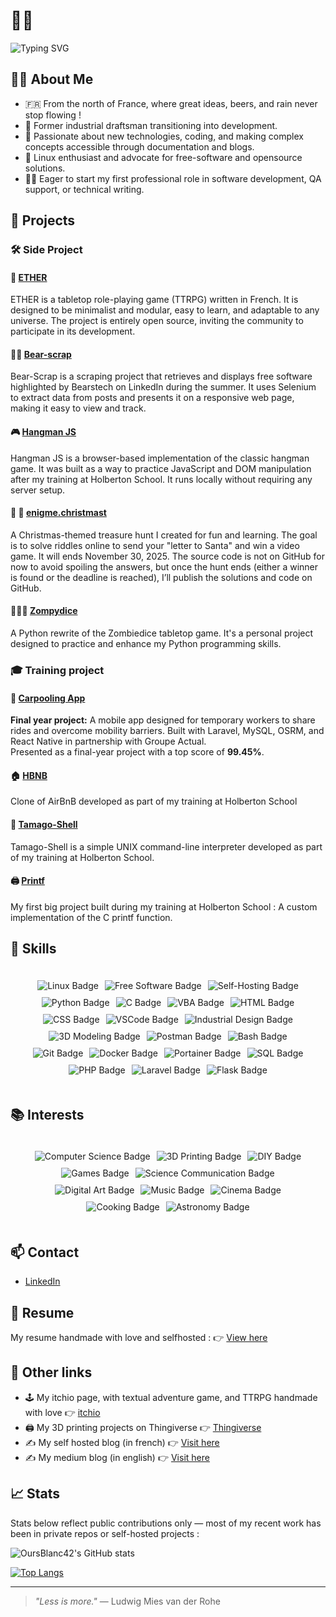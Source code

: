 # 🐻‍❄️

![Typing SVG](https://typingsvg.vercel.app/api/svg?text=Hello%2C+i%27m+OursBlanc42+%21%3B%E2%9C%85+I%27m+open+to+work+%21&font=Monaco&color=%23000000&width=500&height=75&typingSpeed=0.15&pause=1200&letterSpacing=0.1&repeat=true&backgroundColor=%23ffffff&fontSize=28&center=true&vCenter=true&border=true&cursorStyle=straight&deleteAfter=false&deleteSpeed=0.15)

## 🙋‍♂️ About Me

- 🇫🇷 From the north of France, where great ideas, beers, and rain never stop flowing !
- 📐 Former industrial draftsman transitioning into development.
- 🧠 Passionate about new technologies, coding, and making complex concepts accessible through documentation and blogs.
- 🐧 Linux enthusiast and advocate for free-software and opensource solutions.
- 👨‍💻 Eager to start my first professional role in software development, QA support, or technical writing.
  
## 🚀 Projects

### 🛠️ Side Project
#### 🎲 [ETHER](https://github.com/OursBlanc42/Ether)
ETHER is a tabletop role-playing game (TTRPG) written in French. It is designed to be minimalist and modular, easy to learn, and adaptable to any universe. The project is entirely open source, inviting the community to participate in its development.

#### 🐻‍❄️ [Bear-scrap](https://github.com/OursBlanc42/bear-scrap)
Bear-Scrap is a scraping project that retrieves and displays free software highlighted by Bearstech on LinkedIn during the summer. It uses Selenium to extract data from posts and presents it on a responsive web page, making it easy to view and track.

#### 🎮 [Hangman JS](https://github.com/OursBlanc42/hangman-js)
Hangman JS is a browser-based implementation of the classic hangman game. It was built as a way to practice JavaScript and DOM manipulation after my training at Holberton School. It runs locally without requiring any server setup.

#### 🧩 🎅 [enigme.christmast](https://enigme.christmas)
A Christmas-themed treasure hunt I created for fun and learning. The goal is to solve riddles online to send your "letter to Santa" and win a video game. It will ends November 30, 2025.
The source code is not on GitHub for now to avoid spoiling the answers, but once the hunt ends (either a winner is found or the deadline is reached), I’ll publish the solutions and code on GitHub.

#### 🧟‍♂️🎲 [Zompydice](https://github.com/OursBlanc42/zompydice)
A Python rewrite of the Zombiedice tabletop game.
It's a personal project designed to practice and enhance my Python programming skills.

### 🎓 Training project

#### 🚗 [Carpooling App](https://oursblanc42.github.io/carpooling-app/)
**Final year project:** 
A mobile app designed for temporary workers to share rides and overcome mobility barriers. Built with Laravel, MySQL, OSRM, and React Native in partnership with Groupe Actual.  
Presented as a final-year project with a top score of **99.45%**.

#### 🏠 [HBNB](https://github.com/OursBlanc42/holbertonschool-hbnb)
Clone of AirBnB developed as part of my training at Holberton School

#### 🥚 [Tamago-Shell](https://github.com/OursBlanc42/holbertonschool-simple_shell)
Tamago-Shell is a simple UNIX command-line interpreter developed as part of my training at Holberton School.

#### 🖨️ [Printf](https://github.com/OursBlanc42/holbertonschool-printf)
My first big project built during my training at Holberton School : A custom implementation of the C printf function.

## 🔧 Skills  
<div style="display: flex; flex-wrap: wrap; gap: 10px; justify-content: center; padding: 20px;">
  <img src="https://img.shields.io/badge/Linux-🐧-blue" alt="Linux Badge" />
  <img src="https://img.shields.io/badge/Free%20Software-🔓-purple" alt="Free Software Badge" />
  <img src="https://img.shields.io/badge/Self--hosting-🏠-lightblue" alt="Self-Hosting Badge" />
  <img src="https://img.shields.io/badge/Python-🐍-orange" alt="Python Badge" />
  <img src="https://img.shields.io/badge/C-⚙️-lightgrey" alt="C Badge" />
  <img src="https://img.shields.io/badge/VBA-💾-darkgreen" alt="VBA Badge" />
  <img src="https://img.shields.io/badge/HTML-📄-orange" alt="HTML Badge" />
  <img src="https://img.shields.io/badge/CSS-🎨-blue" alt="CSS Badge" />
  <img src="https://img.shields.io/badge/VSCode-🖥️-lightblue" alt="VSCode Badge" />
  <img src="https://img.shields.io/badge/Industrial%20Design-📐-blueviolet" alt="Industrial Design Badge" />
  <img src="https://img.shields.io/badge/3D%20Modeling-🏗️-purple" alt="3D Modeling Badge" />
  <img src="https://img.shields.io/badge/Postman-📬-orange" alt="Postman Badge" />
  <img src="https://img.shields.io/badge/Bash-🖋️-black" alt="Bash Badge" />
  <img src="https://img.shields.io/badge/Git-🔧-red" alt="Git Badge" />
  <img src="https://img.shields.io/badge/Docker-🐳-blue" alt="Docker Badge" />
  <img src="https://img.shields.io/badge/Portainer-🛳️-blue" alt="Portainer Badge" />
  <img src="https://img.shields.io/badge/SQL-🗄️-darkblue" alt="SQL Badge" />
  <img src="https://img.shields.io/badge/PHP-🐘-purple" alt="PHP Badge" />
  <img src="https://img.shields.io/badge/Laravel-🔥-red" alt="Laravel Badge" />
  <img src="https://img.shields.io/badge/Flask-⚗️-black" alt="Flask Badge" />
</div>

## 📚 Interests  
<div style="display: flex; flex-wrap: wrap; gap: 10px; justify-content: center; padding: 20px;">
  <img src="https://img.shields.io/badge/Computer%20Science-💻-blue" alt="Computer Science Badge" />
  <img src="https://img.shields.io/badge/3D%20Printing-🖨️-green" alt="3D Printing Badge" />
  <img src="https://img.shields.io/badge/DIY-🛠️-yellow" alt="DIY Badge" />
  <img src="https://img.shields.io/badge/Games-🎲-orange" alt="Games Badge" />
  <img src="https://img.shields.io/badge/Science%20Communication-🔬-blue" alt="Science Communication Badge" />
  <img src="https://img.shields.io/badge/Digital%20Art-🎨-pink" alt="Digital Art Badge" />
  <img src="https://img.shields.io/badge/Music-🎵-red" alt="Music Badge" />
  <img src="https://img.shields.io/badge/Cinema-🎥-red" alt="Cinema Badge" />
  <img src="https://img.shields.io/badge/Cooking-🍳-orange" alt="Cooking Badge" />
  <img src="https://img.shields.io/badge/Astronomy-🔭-blue" alt="Astronomy Badge" />
</div>


## 📫 Contact
- [LinkedIn](https://www.linkedin.com/in/simon-r%C3%A9gnier-2829247b)

## 📝 Resume 
My resume handmade with love and selfhosted :
👉 [View here](https://cv.nanuq.me)

## 🔗 Other links

- 🕹️ My itchio page, with textual adventure game, and TTRPG handmade with love 👉 [itchio](https://oursblanc.itch.io/)
- 🖨️ My 3D printing projects on Thingiverse 👉 [Thingiverse](https://www.thingiverse.com/oursblanc42/designs)
- ✍️ My self hosted blog (in french) 👉 [Visit here](https://blog.nanuq.me)
- ✍️ My medium blog (in english) 👉 [Visit here](https://medium.com/@regniersimon)

## 📈 Stats
Stats below reflect public contributions only — most of my recent work has been in private repos or self-hosted projects :

![OursBlanc42's GitHub stats](https://github-readme-stats.vercel.app/api?username=OursBlanc42&show_icons=true&theme=default&hide_rank=false)

[![Top Langs](https://github-readme-stats.vercel.app/api/top-langs/?username=OursBlanc42&layout=compact)](https://github.com/anuraghazra/github-readme-stats)

---

> _"Less is more."_ — Ludwig Mies van der Rohe
